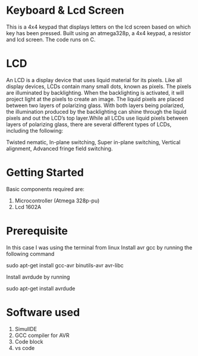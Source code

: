 # Keyboard & Lcd Screen

This is a 4x4 keypad that displays letters on the lcd screen based on which key has been pressed. Built using an atmega328p, a 4x4 keypad, a resistor and lcd screen. The code runs on C.
# LCD
An LCD is a display device that uses liquid material for its pixels. Like all display devices, LCDs contain many small dots, known as pixels. The pixels are illuminated by backlighting. When the backlighting is activated, it will project light at the pixels to create an image.
The liquid pixels are placed between two layers of polarizing glass. With both layers being polarized, the illumination produced by the backlighting can shine through the liquid pixels and out the LCD’s top layer.While all LCDs use liquid pixels between layers of polarizing glass, there are several different types of LCDs, including the following:

Twisted nematic,
In-plane switching,
Super in-plane switching,
Vertical alignment,
Advanced fringe field switching.

# Getting Started
Basic components required are:
1. Microcontroller (Atmega 328p-pu)
2. Lcd 1602A
# Prerequisite
In this case I was using the terminal from linux
Install avr gcc by running the following command

sudo apt-get install gcc-avr binutils-avr avr-libc

Install avrdude by running

sudo apt-get install avrdude
# Software used
1. SimulIDE
2. GCC compiler for AVR
3. Code block
4. vs code
